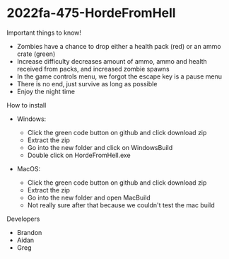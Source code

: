 # 2022fa-475-HordeFromHell

Important things to know!
- Zombies have a chance to drop either a health pack (red) or an ammo crate (green)
- Increase difficulty decreases amount of ammo, ammo and health received from packs, and increased zombie spawns
- In the game controls menu, we forgot the escape key is a pause menu
- There is no end, just survive as long as possible
- Enjoy the night time

How to install
- Windows:
  - Click the green code button on github and click download zip
  - Extract the zip
  - Go into the new folder and click on WindowsBuild
  - Double click on HordeFromHell.exe

- MacOS:
  - Click the green code button on github and click download zip
  - Extract the zip
  - Go into the new folder and open MacBuild
  - Not really sure after that because we couldn't test the mac build

Developers
- Brandon
- Aidan
- Greg
